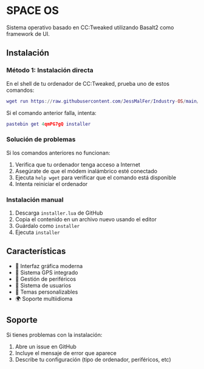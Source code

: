 # SPACE OS

Sistema operativo basado en CC:Tweaked utilizando Basalt2 como framework de UI.

## Instalación

### Método 1: Instalación directa
En el shell de tu ordenador de CC:Tweaked, prueba uno de estos comandos:

```lua
wget run https://raw.githubusercontent.com/JessMalFer/Industry-OS/main/installer.lua
```

Si el comando anterior falla, intenta:

```lua
pastebin get 4qmPG7gQ installer
```

### Solución de problemas

Si los comandos anteriores no funcionan:

1. Verifica que tu ordenador tenga acceso a Internet
2. Asegúrate de que el módem inalámbrico esté conectado
3. Ejecuta `help wget` para verificar que el comando está disponible
4. Intenta reiniciar el ordenador

### Instalación manual

1. Descarga `installer.lua` de GitHub
2. Copia el contenido en un archivo nuevo usando el editor
3. Guárdalo como `installer`
4. Ejecuta `installer`

## Características

- 🚀 Interfaz gráfica moderna
- 📡 Sistema GPS integrado
- 🔌 Gestión de periféricos
- 👤 Sistema de usuarios
- 🎨 Temas personalizables
- 🌍 Soporte multiidioma

## Soporte

Si tienes problemas con la instalación:
1. Abre un issue en GitHub
2. Incluye el mensaje de error que aparece
3. Describe tu configuración (tipo de ordenador, periféricos, etc)
